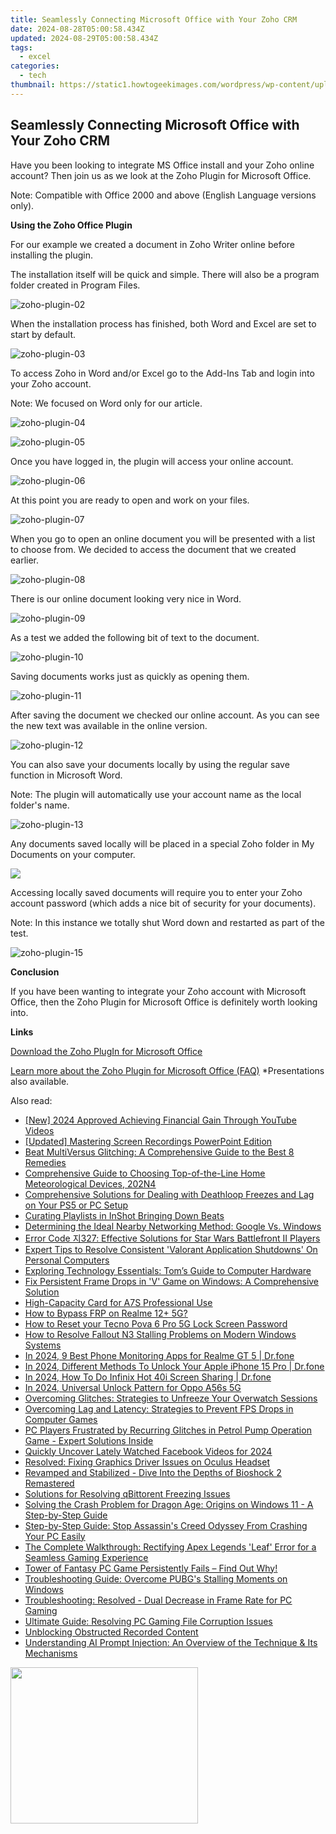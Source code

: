 ```yaml
---
title: Seamlessly Connecting Microsoft Office with Your Zoho CRM
date: 2024-08-28T05:00:58.434Z
updated: 2024-08-29T05:00:58.434Z
tags:
  - excel
categories:
  - tech
thumbnail: https://static1.howtogeekimages.com/wordpress/wp-content/uploads/2010/06/zohoplugin01.png
---
```


## Seamlessly Connecting Microsoft Office with Your Zoho CRM

Have you been looking to integrate MS Office install and your Zoho online account? Then join us as we look at the Zoho Plugin for Microsoft Office.

 Note: Compatible with Office 2000 and above (English Language versions only).

**Using the Zoho Office Plugin** 

 For our example we created a document in Zoho Writer online before installing the plugin.

 The installation itself will be quick and simple. There will also be a program folder created in Program Files.

![zoho-plugin-02](https://static1.howtogeekimages.com/wordpress/wp-content/uploads/2010/06/zohoplugin02.png) 

 When the installation process has finished, both Word and Excel are set to start by default.

![zoho-plugin-03](https://static1.howtogeekimages.com/wordpress/wp-content/uploads/2010/06/zohoplugin03.png) 

 To access Zoho in Word and/or Excel go to the Add-Ins Tab and login into your Zoho account.

 Note: We focused on Word only for our article.

![zoho-plugin-04](https://static1.howtogeekimages.com/wordpress/wp-content/uploads/2010/06/zohoplugin04.png) 

![zoho-plugin-05](https://static1.howtogeekimages.com/wordpress/wp-content/uploads/2010/06/zohoplugin05.png) 

 Once you have logged in, the plugin will access your online account.

![zoho-plugin-06](https://static1.howtogeekimages.com/wordpress/wp-content/uploads/2010/06/zohoplugin06.png) 

 At this point you are ready to open and work on your files.

![zoho-plugin-07](https://static1.howtogeekimages.com/wordpress/wp-content/uploads/2010/06/zohoplugin07.png) 

 When you go to open an online document you will be presented with a list to choose from. We decided to access the document that we created earlier.

![zoho-plugin-08](https://static1.howtogeekimages.com/wordpress/wp-content/uploads/2010/06/zohoplugin08.png) 

 There is our online document looking very nice in Word.

![zoho-plugin-09](https://static1.howtogeekimages.com/wordpress/wp-content/uploads/2010/06/zohoplugin09.png) 

 As a test we added the following bit of text to the document.

![zoho-plugin-10](https://static1.howtogeekimages.com/wordpress/wp-content/uploads/2010/06/zohoplugin10.png) 

 Saving documents works just as quickly as opening them.

![zoho-plugin-11](https://static1.howtogeekimages.com/wordpress/wp-content/uploads/2010/06/zohoplugin11.png) 

 After saving the document we checked our online account. As you can see the new text was available in the online version.

![zoho-plugin-12](https://static1.howtogeekimages.com/wordpress/wp-content/uploads/2010/06/zohoplugin12.png) 

 You can also save your documents locally by using the regular save function in Microsoft Word.

 Note: The plugin will automatically use your account name as the local folder's name.

![zoho-plugin-13](https://static1.howtogeekimages.com/wordpress/wp-content/uploads/2010/06/zohoplugin13.png) 

 Any documents saved locally will be placed in a special Zoho folder in My Documents on your computer.

![](https://static1.howtogeekimages.com/wordpress/wp-content/uploads/2010/06/zoho-plugin-14.png) 

 Accessing locally saved documents will require you to enter your Zoho account password (which adds a nice bit of security for your documents).

 Note: In this instance we totally shut Word down and restarted as part of the test.

![zoho-plugin-15](https://static1.howtogeekimages.com/wordpress/wp-content/uploads/2010/06/zohoplugin15.png) 

**Conclusion** 

 If you have been wanting to integrate your Zoho account with Microsoft Office, then the Zoho Plugin for Microsoft Office is definitely worth looking into.

**Links** 

[Download the Zoho PlugIn for Microsoft Office](http://www.zoho.com/zohoplugin/home.html) 

[Learn more about the Zoho Plugin for Microsoft Office (FAQ)](http://writer.zoho.com/public/help/zohoplugin/fullpage) \*Presentations also available.

<ins class="adsbygoogle"
     style="display:block"
     data-ad-format="autorelaxed"
     data-ad-client="ca-pub-7571918770474297"
     data-ad-slot="1223367746"></ins>



<ins class="adsbygoogle"
     style="display:block"
     data-ad-client="ca-pub-7571918770474297"
     data-ad-slot="8358498916"
     data-ad-format="auto"
     data-full-width-responsive="true"></ins>

<span class="atpl-alsoreadstyle">Also read:</span>
<div><ul>
<li><a href="https://youtube-sure.techidaily.com/024-approved-achieving-financial-gain-through-youtube-videos/"><u>[New] 2024 Approved  Achieving Financial Gain Through YouTube Videos</u></a></li>
<li><a href="https://digital-screen-recording.techidaily.com/updated-mastering-screen-recordings-powerpoint-edition/"><u>[Updated] Mastering Screen Recordings  PowerPoint Edition</u></a></li>
<li><a href="https://win-solutions.techidaily.com/beat-multiversus-glitching-a-comprehensive-guide-to-the-best-8-remedies/"><u>Beat MultiVersus Glitching: A Comprehensive Guide to the Best 8 Remedies</u></a></li>
<li><a href="https://buynow-info.techidaily.com/comprehensive-guide-to-choosing-top-of-the-line-home-meteorological-devices-202n4/"><u>Comprehensive Guide to Choosing Top-of-the-Line Home Meteorological Devices, 202N4</u></a></li>
<li><a href="https://win-solutions.techidaily.com/comprehensive-solutions-for-dealing-with-deathloop-freezes-and-lag-on-your-ps5-or-pc-setup/"><u>Comprehensive Solutions for Dealing with Deathloop Freezes and Lag on Your PS5 or PC Setup</u></a></li>
<li><a href="https://extra-tips.techidaily.com/curating-playlists-in-inshot-bringing-down-beats/"><u>Curating Playlists in InShot  Bringing Down Beats</u></a></li>
<li><a href="https://win11.techidaily.com/determining-the-ideal-nearby-networking-method-google-vs-windows/"><u>Determining the Ideal Nearby Networking Method: Google Vs. Windows</u></a></li>
<li><a href="https://win-solutions.techidaily.com/error-code-327-effective-solutions-for-star-wars-battlefront-ii-players/"><u>Error Code 지327: Effective Solutions for Star Wars Battlefront II Players</u></a></li>
<li><a href="https://win-solutions.techidaily.com/expert-tips-to-resolve-consistent-valorant-application-shutdowns-on-personal-computers/"><u>Expert Tips to Resolve Consistent 'Valorant Application Shutdowns' On Personal Computers</u></a></li>
<li><a href="https://hardware-reviews.techidaily.com/exploring-technology-essentials-toms-guide-to-computer-hardware/"><u>Exploring Technology Essentials: Tom’s Guide to Computer Hardware</u></a></li>
<li><a href="https://win-solutions.techidaily.com/fix-persistent-frame-drops-in-v-game-on-windows-a-comprehensive-solution/"><u>Fix Persistent Frame Drops in 'V' Game on Windows: A Comprehensive Solution</u></a></li>
<li><a href="https://extra-lessons.techidaily.com/high-capacity-card-for-a7s-professional-use/"><u>High-Capacity Card for A7S Professional Use</u></a></li>
<li><a href="https://android-frp.techidaily.com/how-to-bypass-frp-on-realme-12plus-5g-by-drfone-android/"><u>How to Bypass FRP on Realme 12+ 5G?</u></a></li>
<li><a href="https://unlock-android.techidaily.com/how-to-reset-your-tecno-pova-6-pro-5g-lock-screen-password-by-drfone-android/"><u>How to Reset your Tecno Pova 6 Pro 5G Lock Screen Password</u></a></li>
<li><a href="https://win-solutions.techidaily.com/how-to-resolve-fallout-n3-stalling-problems-on-modern-windows-systems/"><u>How to Resolve Fallout N3 Stalling Problems on Modern Windows Systems</u></a></li>
<li><a href="https://android-location-track.techidaily.com/in-2024-9-best-phone-monitoring-apps-for-realme-gt-5-drfone-by-drfone-virtual-android/"><u>In 2024, 9 Best Phone Monitoring Apps for Realme GT 5 | Dr.fone</u></a></li>
<li><a href="https://iphone-unlock.techidaily.com/in-2024-different-methods-to-unlock-your-apple-iphone-15-pro-drfone-by-drfone-ios/"><u>In 2024, Different Methods To Unlock Your Apple iPhone 15 Pro | Dr.fone</u></a></li>
<li><a href="https://screen-mirror.techidaily.com/in-2024-how-to-do-infinix-hot-40i-screen-sharing-drfone-by-drfone-android/"><u>In 2024, How To Do Infinix Hot 40i Screen Sharing | Dr.fone</u></a></li>
<li><a href="https://easy-unlock-android.techidaily.com/in-2024-universal-unlock-pattern-for-oppo-a56s-5g-by-drfone-android/"><u>In 2024, Universal Unlock Pattern for Oppo A56s 5G</u></a></li>
<li><a href="https://win-solutions.techidaily.com/overcoming-glitches-strategies-to-unfreeze-your-overwatch-sessions/"><u>Overcoming Glitches: Strategies to Unfreeze Your Overwatch Sessions</u></a></li>
<li><a href="https://win-solutions.techidaily.com/overcoming-lag-and-latency-strategies-to-prevent-fps-drops-in-computer-games/"><u>Overcoming Lag and Latency: Strategies to Prevent FPS Drops in Computer Games</u></a></li>
<li><a href="https://win-solutions.techidaily.com/1723006216914-pc-players-frustrated-by-recurring-glitches-in-petrol-pump-operation-game-expert-solutions-inside/"><u>PC Players Frustrated by Recurring Glitches in Petrol Pump Operation Game - Expert Solutions Inside</u></a></li>
<li><a href="https://facebook-clips.techidaily.com/quickly-uncover-lately-watched-facebook-videos-for-2024/"><u>Quickly Uncover Lately Watched Facebook Videos for 2024</u></a></li>
<li><a href="https://win-solutions.techidaily.com/resolved-fixing-graphics-driver-issues-on-oculus-headset/"><u>Resolved: Fixing Graphics Driver Issues on Oculus Headset</u></a></li>
<li><a href="https://win-solutions.techidaily.com/revamped-and-stabilized-dive-into-the-depths-of-bioshock-2-remastered/"><u>Revamped and Stabilized - Dive Into the Depths of Bioshock 2 Remastered</u></a></li>
<li><a href="https://win-solutions.techidaily.com/solutions-for-resolving-qbittorent-freezing-issues/"><u>Solutions for Resolving qBittorent Freezing Issues</u></a></li>
<li><a href="https://win-solutions.techidaily.com/solving-the-crash-problem-for-dragon-age-origins-on-windows-11-a-step-by-step-guide/"><u>Solving the Crash Problem for Dragon Age: Origins on Windows 11 - A Step-by-Step Guide</u></a></li>
<li><a href="https://win-solutions.techidaily.com/step-by-step-guide-stop-assassins-creed-odyssey-from-crashing-your-pc-easily/"><u>Step-by-Step Guide: Stop Assassin's Creed Odyssey From Crashing Your PC Easily</u></a></li>
<li><a href="https://win-solutions.techidaily.com/the-complete-walkthrough-rectifying-apex-legends-leaf-error-for-a-seamless-gaming-experience/"><u>The Complete Walkthrough: Rectifying Apex Legends 'Leaf' Error for a Seamless Gaming Experience</u></a></li>
<li><a href="https://win-solutions.techidaily.com/tower-of-fantasy-pc-game-persistently-fails-find-out-why/"><u>Tower of Fantasy PC Game Persistently Fails – Find Out Why!</u></a></li>
<li><a href="https://win-solutions.techidaily.com/troubleshooting-guide-overcome-pubgs-stalling-moments-on-windows/"><u>Troubleshooting Guide: Overcome PUBG's Stalling Moments on Windows</u></a></li>
<li><a href="https://win-solutions.techidaily.com/troubleshooting-resolved-dual-decrease-in-frame-rate-for-pc-gaming/"><u>Troubleshooting: Resolved - Dual Decrease in Frame Rate for PC Gaming</u></a></li>
<li><a href="https://win-solutions.techidaily.com/ultimate-guide-resolving-pc-gaming-file-corruption-issues/"><u>Ultimate Guide: Resolving PC Gaming File Corruption Issues</u></a></li>
<li><a href="https://data-wizards.techidaily.com/unblocking-obstructed-recorded-content/"><u>Unblocking Obstructed Recorded Content</u></a></li>
<li><a href="https://tech-haven.techidaily.com/understanding-ai-prompt-injection-an-overview-of-the-technique-and-its-mechanisms/"><u>Understanding AI Prompt Injection: An Overview of the Technique & Its Mechanisms</u></a></li>
</ul></div>

<!-- affiliate ads begin -->
<a href="https://modlily.sjv.io/c/5597632/1997817/17059" target="_top" id="1997817"><img src="//a.impactradius-go.com/display-ad/17059-1997817" border="0" alt="" width="300" height="250"/></a><img height="0" width="0" src="https://imp.pxf.io/i/5597632/1997817/17059" style="position:absolute;visibility:hidden;" border="0" />
<!-- affiliate ads end -->